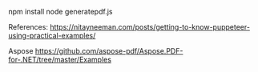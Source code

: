 
npm install
node generatepdf.js

References:
https://nitayneeman.com/posts/getting-to-know-puppeteer-using-practical-examples/

Aspose
https://github.com/aspose-pdf/Aspose.PDF-for-.NET/tree/master/Examples
